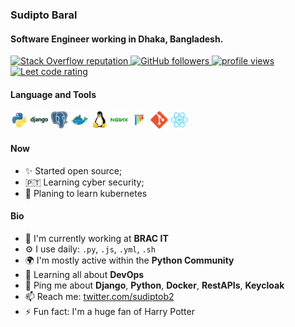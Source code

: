 ### Sudipto Baral

#### Software Engineer working in Dhaka, Bangladesh.

<p align="left">
  <a href="https://stackoverflow.com/users/5921662/sudipto">
    <img alt="Stack Overflow reputation" src="https://img.shields.io/stackexchange/stackoverflow/r/5921662?color=orange&label=reputation&logo=stackoverflow">
  </a>
  <a href="https://github.com/sudiptob2?tab=followers">
    <img alt="GitHub followers" src="https://img.shields.io/github/followers/sudiptob2?color=green&logo=github">
  </a>
    <a href="https://github.com/sudiptob2/">
    <img src="https://komarev.com/ghpvc/?username=sudiptob2" alt="profile views" />
  </a>
    </a>
    <a href="https://leetcode.com/sudiptob2/">
    <img src="https://cp-logo.vercel.app/leetcode/sudiptob2" alt="Leet code rating" />
  </a>
</p>

#### Language and Tools

<img height="28" src="img/python-original.svg" alt="python"> <img height="28" src="img/django-plain-wordmark.svg" alt="Django"> <img height="28" src="img/postgresql-original.svg" alt="postgress"> <img height="28" src="img/docker-original.svg" alt="Docker"> <img height="28" src="img/linux-original.svg" alt="linux"> <img height="28" src="img/nginx-original.svg" alt="nginx"> <img height="28" src="img/pytest-original.svg" alt="pytest"> <img height="28" src="img/git-original.svg" alt="git"> <img height="28" src="img/react-original.svg" alt="react">

#### Now

- ✨ Started open source;
- 🇵🇹 Learning cyber security;
- 🍑 Planing to learn kubernetes

#### Bio

- 🏢 I'm currently working at **BRAC IT**
- ⚙️ I use daily: `.py`, `.js`, `.yml`, `.sh`
- 🌍 I'm mostly active within the **Python Community**
- 🌱 Learning all about **DevOps**
- 💬 Ping me about **Django**, **Python**, **Docker**, **RestAPIs**, **Keycloak**
- 📫 Reach me: [twitter.com/sudiptob2](https://twitter.com/sudiptob2)
- ⚡️ Fun fact: I'm a huge fan of Harry Potter
